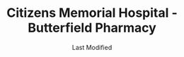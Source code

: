 ---
layout: location-page
date: Last Modified
description: "Local COVID-19 testing is available at Citizens Memorial Hospital - Butterfield Pharmacy in Bolivar, Missouri, USA."
permalink: "locations/missouri/bolivar/citizens-memorial-hospital-butterfield-pharmacy/"
tags:
  - locations
  - missouri
title: Citizens Memorial Hospital - Butterfield Pharmacy
uniqueName: citizens-memorial-hospital-butterfield-pharmacy
state: Missouri
stateAbbr: MO
hood: "Bolivar"
address: "1125 N. Butterfield Road"
city: "Bolivar"
zip: "65613"
zipsNearby: "64830 65601 64724 65603 65604 65605 65608 64833 65610 65612 65613 65727 65617 64728 65619 65620 65622 65783 65624 64836 65629 65657 65631 64735 64738 65632 65633 65634 65635 64740 64741 65636 65640 64744 65463 65644 65646 65648 65649 65470 65650 65652 65654 65656 64748 65661 65662 65663 65664 65667 64750 65668 65669 65674 65675 64755 64756 64759 64766 65534 64848 65536 64762 65682 65590 65685 64763 65786 65702 65704 65705 65706 65707 64767 65708 65591 64770 65645 65710 64771 65712 64849 64772 65713 65714 65720 64776 65721 65722 65723 65724 65543 65725 65728 65732 64857 65734 65735 64859 65737 65738 64779 65556 65787 64780 65742 64781 64862 64783 65746 64784 65752 65753 65630 65754 65801 65802 65803 65804 65805 65806 65807 65808 65809 65810 65814 65817 65890 65897 65898 65899 65607 65785 65756 65567 65757 65764 65765 65767 65769 64790 65770 65771 65774 64873 65779 65781 65017 65323 65020 65324 65325 65326 65072 65037 65038 65047 65049 65338 65052 65065 65079 65355 64789" 
mapUrl: "http://maps.apple.com/?q=Citizens+Memorial+Hospital+-+Butterfield+Pharmacy&address=1125+N+Butterfield+Road,Bolivar,Missouri,65613"
locationType: Drive-thru
phone: "417-328-4300"
website: "https://www.citizensmemorial.com/about/media-resources/news/2020/cmh-to-offer-drive-thru-covid-19-testing-with-doctors-order.html"
onlineBooking: undefined
closed: undefined
closedUpdate: May 25th, 2020
notes: "By appointment only. Requires phone screen."
days: Weekdays
hours: 10AM-2PM
ctaMessage: Learn more
ctaUrl: "https://www.citizensmemorial.com/about/media-resources/news/2020/cmh-to-offer-drive-thru-covid-19-testing-with-doctors-order.html"
---